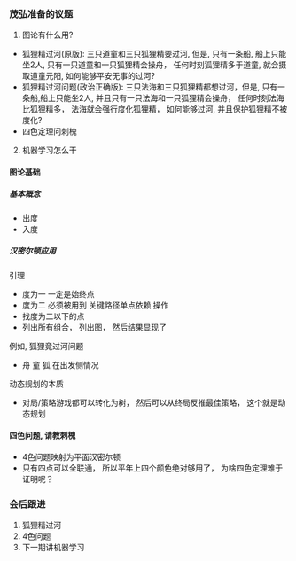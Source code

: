 



### 茂弘准备的议题

1. 图论有什么用? 
  - 狐狸精过河(原版): 三只道童和三只狐狸精要过河, 但是, 只有一条船, 船上只能坐2人, 只有一只道童和一只狐狸精会操舟， 任何时刻狐狸精多于道童, 就会摄取道童元阳, 如何能够平安无事的过河?
  - 狐狸精过河问题(政治正确版): 三只法海和三只狐狸精都想过河，但是, 只有一条船,船上只能坐2人, 并且只有一只法海和一只狐狸精会操舟， 任何时刻法海比狐狸精多， 法海就会强行度化狐狸精， 如何能够过河, 并且保护狐狸精不被度化?
  - 四色定理问刺槐
2. 机器学习怎么干

#### 图论基础
##### 基本概念
- 出度
- 入度
##### 汉密尔顿应用
引理
- 度为一 一定是始终点
- 度为二 必须被用到 关键路径单点依赖
操作
- 找度为二以下的点
- 列出所有组合， 列出图， 然后结果显现了

例如, 狐狸竟过河问题
- 舟 童 狐 在出发侧情况

动态规划的本质
- 对局/策略游戏都可以转化为树， 然后可以从终局反推最佳策略， 这个就是动态规划


#### 四色问题, 请教刺槐

- 4色问题映射为平面汉密尔顿
- 只有四点可以全联通， 所以平年上四个颜色绝对够用了， 为啥四色定理难于证明呢？


### 会后跟进
1. 狐狸精过河
2. 4色问题
3. 下一期讲机器学习
